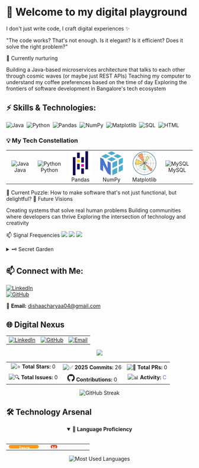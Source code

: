 # 👋 Welcome to my digital playground

I don't just write code, I craft digital experiences ✨

"The code works? That's not enough. Is it elegant? Is it efficient? Does it solve the right problem?"

🌱 Currently nurturing

Building a Java-based microservices architecture that talks to each other through cosmic waves (or maybe just REST APIs)
Teaching my computer to understand my coffee preferences based on the time of day
Exploring the frontiers of software development in Bangalore's tech ecosystem 
 

## ⚡ Skills & Technologies:
<p align="left">
  <img src="https://cdn.jsdelivr.net/gh/devicons/devicon/icons/java/java-original.svg" title="Java" alt="Java" width="40" height="40"/>&nbsp;
  <img src="https://cdn.jsdelivr.net/gh/devicons/devicon/icons/python/python-original.svg" title="Python" alt="Python" width="40" height="40"/>&nbsp;
  <img src="https://upload.wikimedia.org/wikipedia/commons/e/ed/Pandas_logo.svg" title="Pandas" alt="Pandas" width="40" height="40"/>&nbsp;
  <img src="https://upload.wikimedia.org/wikipedia/commons/3/31/NumPy_logo_2020.svg" title="NumPy" alt="NumPy" width="40" height="40"/>&nbsp;
  <img src="https://upload.wikimedia.org/wikipedia/commons/8/84/Matplotlib_icon.svg" title="Matplotlib" alt="Matplotlib" width="40" height="40"/>&nbsp;
  <img src="https://cdn.jsdelivr.net/gh/devicons/devicon/icons/mysql/mysql-original.svg" title="SQL" alt="SQL" width="40" height="40"/>&nbsp;
  <img src="https://cdn.jsdelivr.net/gh/devicons/devicon/icons/html5/html5-original.svg" title="HTML" alt="HTML" width="40" height="40"/>&nbsp;
</p>

### 💡 My Tech Constellation

<table>
  <tr>
    <td align="center" width="96">
      <img src="https://techstack-generator.vercel.app/java-icon.svg" alt="Java" width="65" height="65" />
      <br>Java
    </td>
    <td align="center" width="96">
      <img src="https://techstack-generator.vercel.app/python-icon.svg" alt="Python" width="65" height="65" />
      <br>Python
    </td>
    <td align="center" width="96">
      <img src="https://raw.githubusercontent.com/devicons/devicon/master/icons/pandas/pandas-original.svg" alt="Pandas" width="65" height="65" />
      <br>Pandas
    </td>
    <td align="center" width="96">
      <img src="https://raw.githubusercontent.com/devicons/devicon/master/icons/numpy/numpy-original.svg" alt="NumPy" width="65" height="65" />
      <br>NumPy
    </td>
    <td align="center" width="96">
      <img src="https://raw.githubusercontent.com/devicons/devicon/master/icons/matplotlib/matplotlib-original.svg" alt="Matplotlib" width="65" height="65" />
      <br>Matplotlib
    </td>
    <td align="center" width="96">
      <img src="https://techstack-generator.vercel.app/mysql-icon.svg" alt="MySQL" width="65" height="65" />
      <br>MySQL
    </td>
  </tr>
</table>

🧩 Current Puzzle:
How to make software that's not just functional, but delightful?
🔮 Future Visions

Creating systems that solve real human problems
Building communities where developers can thrive
Exploring the intersection of technology and creativity

📫 Signal Frequencies
<a href="mailto:dishaacharyaa04@gmail.com"><img src="https://img.shields.io/badge/Email-D14836?style=for-the-badge&logo=gmail&logoColor=white" /></a>
<a href="https://linkedin.com/in/dishaacharyad"><img src="https://img.shields.io/badge/LinkedIn-0077B5?style=for-the-badge&logo=linkedin&logoColor=white" /></a>
<a href="https://github.com/dishaaa04"><img src="https://img.shields.io/badge/GitHub-100000?style=for-the-badge&logo=github&logoColor=white" /></a>

<details>
<summary>🗝️ Secret Garden</summary>
<br>

def disha_philosophy():
    while True:
        learn_something_new()
        build_something_useful()
        share_knowledge()
        if tired:
            coffee()
</details>
<!-- This README is as dynamic as my coding journey -->


## 📫 Connect with Me:
[![LinkedIn](https://img.shields.io/badge/LinkedIn-blue?style=for-the-badge&logo=linkedin)](https://www.linkedin.com/in/dishaacharyad)  
[![GitHub](https://img.shields.io/badge/GitHub-181717?style=for-the-badge&logo=github)](https://github.com/dishaaa04)  

📧 **Email:** dishaacharyaa04@gmail.com  

## 🌐 Digital Nexus

<div align="center">
  <table>
    <tr>
      <td>
        <a href="https://linkedin.com/in/dishaacharyad">
          <img src="https://img.shields.io/badge/Connect-0077B5?style=for-the-badge&logo=linkedin&logoColor=white&label=LINKEDIN&labelColor=0A66C2" alt="LinkedIn"/>
        </a>
      </td>
      <td>
        <a href="https://github.com/dishaaa04">
          <img src="https://img.shields.io/badge/Follow-100000?style=for-the-badge&logo=github&logoColor=white&label=GITHUB&labelColor=1A1E22" alt="GitHub"/>
        </a>
      </td>
      <td>
        <a href="mailto:dishaacharyaa04@gmail.com">
          <img src="https://img.shields.io/badge/Message-D14836?style=for-the-badge&logo=gmail&logoColor=white&label=EMAIL&labelColor=EA4335" alt="Email"/>
        </a>
      </td>
    </tr>
  </table>
</div>
<div align="center">
  <img src="https://capsule-render.vercel.app/api?type=waving&color=gradient&height=200&section=header&text=GitHub%20Stats&fontSize=40&fontAlignY=35&animation=twinkling&fontColor=white" />

  <table>
    <tr>
      <td align="center">
        <img width="20" src="https://raw.githubusercontent.com/github/explore/main/topics/star/star.png" alt="⭐"/>
        <b>Total Stars:</b> 0
      </td>
      <td align="center">
        <img width="20" src="https://raw.githubusercontent.com/github/explore/main/topics/git-commit/git-commit.png" alt="✅"/>
        <b>2025 Commits:</b> 26
      </td>
      <td align="center">
        <img width="20" src="https://raw.githubusercontent.com/github/explore/main/topics/git-pull-request/git-pull-request.png" alt="🔄"/>
        <b>Total PRs:</b> 0
      </td>
    </tr>
    <tr>
      <td align="center">
        <img width="20" src="https://raw.githubusercontent.com/github/explore/main/topics/issue/issue.png" alt="🔍"/>
        <b>Total Issues:</b> 0
      </td>
      <td align="center">
        <img width="20" src="https://raw.githubusercontent.com/github/explore/main/topics/github/github.png" alt="🚀"/>
        <b>Contributions:</b> 0
      </td>
      <td align="center">
        <img width="20" src="https://github.githubassets.com/images/icons/emoji/unicode/1f4ca.png" alt="📊"/>
        <b>Activity:</b> <span style="color:#9745f5;">C</span>
      </td>
    </tr>
  </table>

  <img src="https://streak-stats.demolab.com?user=dishaaa04&theme=radical&hide_border=true&date_format=M%20j%5B%2C%20Y%5D" alt="GitHub Streak" />
</div>

## 🛠️ Technology Arsenal

<div align="center">
  <details open>
    <summary><b>🧰 Language Proficiency</b></summary>
    <br>
    <table>
      <tr>
        <td align="center" width="50%">
          <div style="display: flex; align-items: center;">
            <div style="width: 81.55%; background-color: #F89820; height: 10px; border-radius: 5px;">
              <div style="width: 100%; text-align: center; font-weight: bold; color: white;">
                Java 81.55%
              </div>
            </div>
          </div>
        </td>
        <td align="center" width="50%">
          <div style="display: flex; align-items: center;">
            <div style="width: 18.45%; background-color: #E34C26; height: 10px; border-radius: 5px;">
              <div style="width: 100%; text-align: center; font-weight: bold; color: white;">
                HTML 18.45%
              </div>
            </div>
          </div>
        </td>
      </tr>
    </table>
    <img src="https://github-readme-stats.vercel.app/api/top-langs/?username=dishaaa04&layout=compact&theme=radical&hide_border=true&bg_color=0D1117" alt="Most Used Languages" />
  </details>
</div> 

